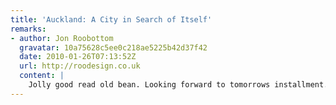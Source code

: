 ```yaml
---
title: 'Auckland: A City in Search of Itself'
remarks:
- author: Jon Roobottom
  gravatar: 10a75628c5ee0c218ae5225b42d37f42
  date: 2010-01-26T07:13:52Z
  url: http://roodesign.co.uk
  content: |
    Jolly good read old bean. Looking forward to tomorrows installment.
---
```

